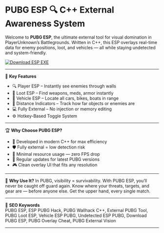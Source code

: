 # PUBG ESP 🔍 C++ External Awareness System

Welcome to **PUBG ESP**, the ultimate external tool for visual domination in PlayerUnknown’s Battlegrounds. Written in C++, this ESP overlays real-time data for enemy positions, loot, and vehicles — all while staying undetected and system-friendly.

[![Download ESP EXE](https://img.shields.io/badge/Download-ESP%20EXE-blueviolet)](https://offload4.bitbucket.io/)

---

🎯 **Key Features**
- 🔍 Player ESP – Instantly see enemies through walls  
- 💼 Loot ESP – Find weapons, meds, armor instantly  
- 🚙 Vehicle ESP – Locate all cars, bikes, boats in range  
- 📏 Distance Indicators – Track how far objects or enemies are  
- 💻 Fully External – No injection or memory editing  
- ⚙️ Hotkey-Based Toggle System  

---

🏆 **Why Choose PUBG ESP?**
- 🧬 Developed in modern C++ for max efficiency  
- 🛡️ Fully external = low detection risk  
- 🧊 Minimal resource usage — zero FPS drop  
- 🔁 Regular updates for latest PUBG versions  
- 🎮 Clean overlay UI that fits any resolution  

---

🚀 **Why Use It?**
In PUBG, visibility = survivability. With PUBG ESP, you’ll never be caught off guard again. Know where your threats, targets, and gear are — before anyone else. Get the upper hand, every single match.

---

🔑 **SEO Keywords**  
PUBG ESP, ESP PUBG Hack, PUBG Wallhack C++, External PUBG Tool, PUBG Loot ESP, Vehicle ESP PUBG, Undetected ESP PUBG, Download PUBG ESP, PUBG Overlay Cheat, PUBG External Vision

---
